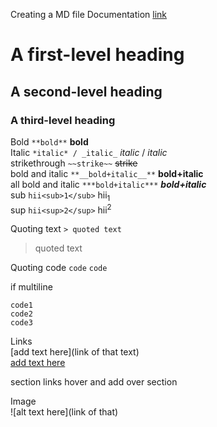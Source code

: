 Creating a MD file Documentation
[link](https://docs.github.com/en/get-started/writing-on-github/getting-started-with-writing-and-formatting-on-github/basic-writing-and-formatting-syntax)

# A first-level heading
## A second-level heading
### A third-level heading

Bold
`**bold**`
**bold**
<br>
Italic
`*italic* / _italic_`
*italic* / _italic_
<br>
strikethrough
`~~strike~~`
~~strike~~
<br>
bold and italic
`**__bold+italic__**`
**__bold+italic__**
<br>
all bold and italic
`***bold+italic***`
***bold+italic***
<br>
sub
`hii<sub>1</sub>`
hii<sub>1</sub>
<br>
sup
`hii<sup>2</sup>`
hii<sup>2</sup>


Quoting text
`> quoted text`
> quoted text

Quoting code
``code``
`code`

if multiline
```
code1
code2
code3
```

Links
<br>
[add text here](link of that text)
<br>
[add text here](https:google.com)


section links
hover and add over section

Image
<br>
![alt text here](link of that)
